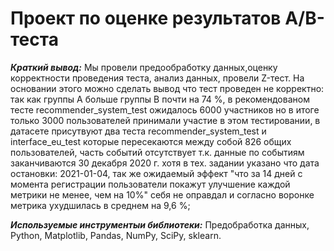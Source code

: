 # Проект по оценке результатов A/B-теста

***Краткий вывод:*** Мы провели предообработку данных,оценку корректности проведения теста, анализ данных, провели Z-тест. На основании этого можно сделать вывод что тест проведен не корректно: так как группы A больше группы B почти на 74 %, в рекомендованом тесте recommender_system_test ожидалось 6000 участников но в итоге только 3000 пользователей принимали участие в этом тестировании, в датасете присутвуют два теста recommender_system_test и interface_eu_test которые пересекаются между собой 826 общих пользователей, часть событий отсутствует т.к. данные по событиям заканчиваются 30 декабря 2020 г. хотя в тех. задании указано что дата остановки: 2021-01-04, так же ожидаемый эффект "что за 14 дней с момента регистрации пользователи покажут улучшение каждой метрики не менее, чем на 10%" себя не оправдал и согласно воронке метрика ухудшилась в среднем на 9,6 %;


***Используемые инструментыи библиотеки:*** Предобработка данных, Python, Matplotlib, Pandas, NumPy, SciPy, sklearn. 

 
